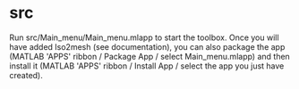 # src
Run src/Main_menu/Main_menu.mlapp to start the toolbox. Once you will have added Iso2mesh (see documentation), you can also package the app (MATLAB 'APPS' ribbon / Package App / select Main_menu.mlapp) and then install it (MATLAB 'APPS' ribbon / Install App / select the app you just have created).